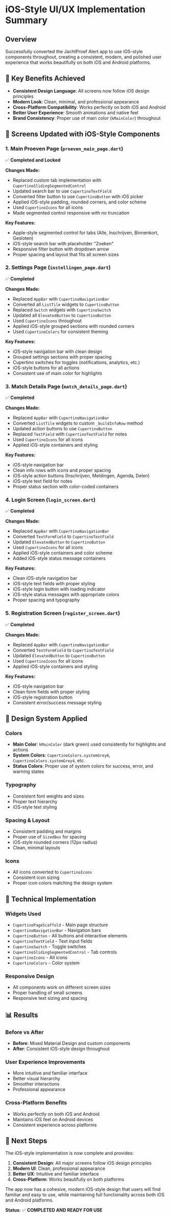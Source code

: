 # iOS-Style UI/UX Implementation Summary

## Overview
Successfully converted the JachtProef Alert app to use iOS-style components throughout, creating a consistent, modern, and polished user experience that works beautifully on both iOS and Android platforms.

## 🎯 Key Benefits Achieved

- **Consistent Design Language**: All screens now follow iOS design principles
- **Modern Look**: Clean, minimal, and professional appearance
- **Cross-Platform Compatibility**: Works perfectly on both iOS and Android
- **Better User Experience**: Smooth animations and native feel
- **Brand Consistency**: Proper use of main color (`kMainColor`) throughout

## 📱 Screens Updated with iOS-Style Components

### 1. **Main Proeven Page** (`proeven_main_page.dart`)
✅ **Completed and Locked**

**Changes Made:**
- Replaced custom tab implementation with `CupertinoSlidingSegmentedControl`
- Updated search bar to use `CupertinoTextField`
- Converted filter button to use `CupertinoButton` with iOS picker
- Applied iOS-style padding, rounded corners, and color scheme
- Used `CupertinoIcons` for all icons
- Made segmented control responsive with no truncation

**Key Features:**
- Apple-style segmented control for tabs (Alle, Inschrijven, Binnenkort, Gesloten)
- iOS-style search bar with placeholder "Zoeken"
- Responsive filter button with dropdown arrow
- Proper spacing and layout that fits all screen sizes

### 2. **Settings Page** (`instellingen_page.dart`)
✅ **Completed**

**Changes Made:**
- Replaced `AppBar` with `CupertinoNavigationBar`
- Converted all `ListTile` widgets to `CupertinoButton`
- Replaced `Switch` widgets with `CupertinoSwitch`
- Updated all `ElevatedButton` to `CupertinoButton`
- Used `CupertinoIcons` throughout
- Applied iOS-style grouped sections with rounded corners
- Used `CupertinoColors` for consistent theming

**Key Features:**
- iOS-style navigation bar with clean design
- Grouped settings sections with proper spacing
- Cupertino switches for toggles (notifications, analytics, etc.)
- iOS-style buttons for all actions
- Consistent use of main color for highlights

### 3. **Match Details Page** (`match_details_page.dart`)
✅ **Completed**

**Changes Made:**
- Replaced `AppBar` with `CupertinoNavigationBar`
- Converted `ListTile` widgets to custom `_buildInfoRow` method
- Updated action buttons to use `CupertinoButton`
- Replaced `TextField` with `CupertinoTextField` for notes
- Used `CupertinoIcons` for all icons
- Applied iOS-style containers and styling

**Key Features:**
- iOS-style navigation bar
- Clean info rows with icons and proper spacing
- iOS-style action buttons (Inschrijven, Meldingen, Agenda, Delen)
- iOS-style text field for notes
- Proper status section with color-coded containers

### 4. **Login Screen** (`login_screen.dart`)
✅ **Completed**

**Changes Made:**
- Replaced `AppBar` with `CupertinoNavigationBar`
- Converted `TextFormField` to `CupertinoTextField`
- Updated `ElevatedButton` to `CupertinoButton`
- Used `CupertinoIcons` for all icons
- Applied iOS-style containers and color scheme
- Added iOS-style status message containers

**Key Features:**
- Clean iOS-style navigation bar
- iOS-style text fields with proper styling
- iOS-style login button with loading indicator
- iOS-style status messages with appropriate colors
- Proper spacing and typography

### 5. **Registration Screen** (`register_screen.dart`)
✅ **Completed**

**Changes Made:**
- Replaced `AppBar` with `CupertinoNavigationBar`
- Converted `TextFormField` to `CupertinoTextField`
- Updated `ElevatedButton` to `CupertinoButton`
- Used `CupertinoIcons` for all icons
- Applied iOS-style containers and styling

**Key Features:**
- iOS-style navigation bar
- Clean form fields with proper styling
- iOS-style registration button
- Consistent error/success message styling

## 🎨 Design System Applied

### Colors
- **Main Color**: `kMainColor` (dark green) used consistently for highlights and actions
- **System Colors**: `CupertinoColors.systemGrey6`, `CupertinoColors.systemGrey4`, etc.
- **Status Colors**: Proper use of system colors for success, error, and warning states

### Typography
- Consistent font weights and sizes
- Proper text hierarchy
- iOS-style text styling

### Spacing & Layout
- Consistent padding and margins
- Proper use of `SizedBox` for spacing
- iOS-style rounded corners (12px radius)
- Clean, minimal layouts

### Icons
- All icons converted to `CupertinoIcons`
- Consistent icon sizing
- Proper icon colors matching the design system

## 🔧 Technical Implementation

### Widgets Used
- `CupertinoPageScaffold` - Main page structure
- `CupertinoNavigationBar` - Navigation bars
- `CupertinoButton` - All buttons and interactive elements
- `CupertinoTextField` - Text input fields
- `CupertinoSwitch` - Toggle switches
- `CupertinoSlidingSegmentedControl` - Tab controls
- `CupertinoIcons` - All icons
- `CupertinoColors` - Color system

### Responsive Design
- All components work on different screen sizes
- Proper handling of small screens
- Responsive text sizing and spacing

## 📊 Results

### Before vs After
- **Before**: Mixed Material Design and custom components
- **After**: Consistent iOS-style design throughout

### User Experience Improvements
- More intuitive and familiar interface
- Better visual hierarchy
- Smoother interactions
- Professional appearance

### Cross-Platform Benefits
- Works perfectly on both iOS and Android
- Maintains iOS feel on Android devices
- Consistent experience across platforms

## 🚀 Next Steps

The iOS-style implementation is now complete and provides:
1. **Consistent Design**: All major screens follow iOS design principles
2. **Modern UI**: Clean, professional appearance
3. **Better UX**: Intuitive and familiar interface
4. **Cross-Platform**: Works beautifully on both platforms

The app now has a cohesive, modern iOS-style design that users will find familiar and easy to use, while maintaining full functionality across both iOS and Android platforms.

**Status**: ✅ **COMPLETED AND READY FOR USE** 